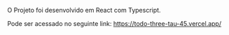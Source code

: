O Projeto foi desenvolvido em React com Typescript.

Pode ser acessado no seguinte link: https://todo-three-tau-45.vercel.app/

